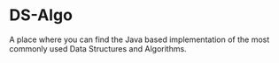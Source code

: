 # DS-Algo

A place where you can find the Java based implementation of the most commonly used Data Structures and Algorithms.

